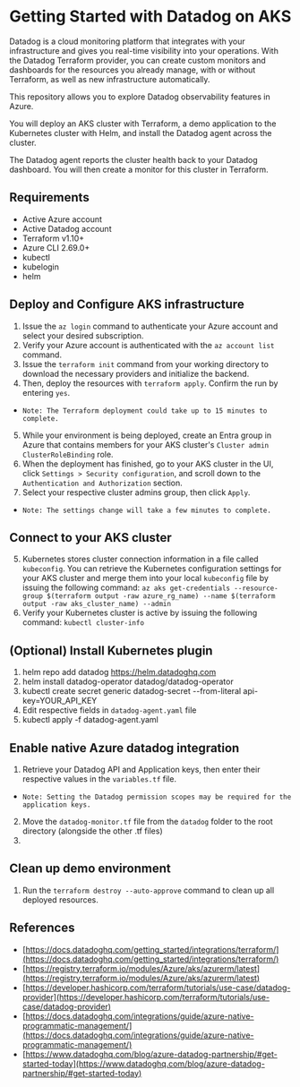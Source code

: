 # Getting Started with Datadog on AKS

Datadog is a cloud monitoring platform that integrates with your infrastructure and gives you 
real-time visibility into your operations. With the Datadog Terraform provider, you can create 
custom monitors and dashboards for the resources you already manage, with or without Terraform, 
as well as new infrastructure automatically.

This repository allows you to explore Datadog observability features in Azure.

You will deploy an AKS cluster with Terraform, a demo application to the Kubernetes cluster 
with Helm, and install the Datadog agent across the cluster. 

The Datadog agent reports the cluster health back to your Datadog dashboard. 
You will then create a monitor for this cluster in Terraform.

## Requirements

- Active Azure account
- Active Datadog account
- Terraform v1.10+
- Azure CLI 2.69.0+
- kubectl
- kubelogin
- helm

## Deploy and Configure AKS infrastructure

1. Issue the ```az login``` command to authenticate your Azure account and select your desired subscription.
2. Verify your Azure account is authenticated with the ```az account list``` command. 
3. Issue the ```terraform init``` command from your working directory to download the necessary providers and initialize the backend.
4. Then, deploy the resources with ```terraform apply```. Confirm the run by entering `yes`.
- `Note: The Terraform deployment could take up to 15 minutes to complete.`
5. While your environment is being deployed, create an Entra group in Azure that contains members for your AKS cluster's `Cluster admin ClusterRoleBinding` role.
6. When the deployment has finished, go to your AKS cluster in the UI, click `Settings > Security configuration`, and scroll down to the `Authentication and Authorization` section.
7. Select your respective cluster admins group, then click `Apply`.
- `Note: The settings change will take a few minutes to complete.`

## Connect to your AKS cluster

5. Kubernetes stores cluster connection information in a file called `kubeconfig`. 
You can retrieve the Kubernetes configuration settings for your AKS cluster and merge them into 
your local `kubeconfig` file by issuing the following command:
```az aks get-credentials --resource-group $(terraform output -raw azure_rg_name) --name $(terraform output -raw aks_cluster_name) --admin```
6. Verify your Kubernetes cluster is active by issuing the following command:
```kubectl cluster-info```
 

## (Optional) Install Kubernetes plugin

1. helm repo add datadog https://helm.datadoghq.com
2. helm install datadog-operator datadog/datadog-operator
3. kubectl create secret generic datadog-secret --from-literal api-key=YOUR_API_KEY
4. Edit respective fields in `datadog-agent.yaml` file
5. kubectl apply -f datadog-agent.yaml


## Enable native Azure datadog integration

1. Retrieve your Datadog API and Application keys, then enter their respective values in the `variables.tf` file.
- `Note: Setting the Datadog permission scopes may be required for the application keys.`
2. Move the `datadog-monitor.tf` file from the `datadog` folder to the root directory (alongside the other .tf files)
3. 




## Clean up demo environment

1. Run the ```terraform destroy --auto-approve``` command to clean up all deployed resources.

## References

- [https://docs.datadoghq.com/getting_started/integrations/terraform/](https://docs.datadoghq.com/getting_started/integrations/terraform/)
- [https://registry.terraform.io/modules/Azure/aks/azurerm/latest](https://registry.terraform.io/modules/Azure/aks/azurerm/latest)
- [https://developer.hashicorp.com/terraform/tutorials/use-case/datadog-provider](https://developer.hashicorp.com/terraform/tutorials/use-case/datadog-provider)
- [https://docs.datadoghq.com/integrations/guide/azure-native-programmatic-management/](https://docs.datadoghq.com/integrations/guide/azure-native-programmatic-management/)
- [https://www.datadoghq.com/blog/azure-datadog-partnership/#get-started-today](https://www.datadoghq.com/blog/azure-datadog-partnership/#get-started-today)